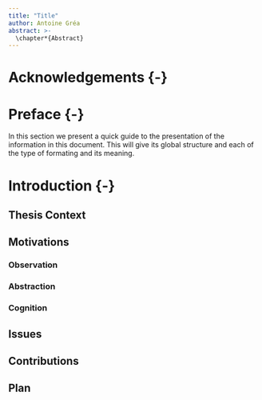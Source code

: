 ```yaml
---
title: "Title"
author: Antoine Gréa
abstract: >-
  \chapter*{Abstract}
---
```


# Acknowledgements {-}

# Preface {-}

In this section we present a quick guide to the presentation of the information in this document. This will give its global structure and each of the type of formating and its meaning.

# Introduction {-}

## Thesis Context

## Motivations
 
### Observation

### Abstraction

### Cognition

## Issues

## Contributions

## Plan

